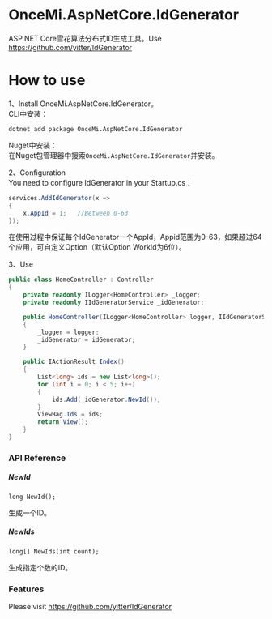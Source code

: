 # OnceMi.AspNetCore.IdGenerator
ASP.NET Core雪花算法分布式ID生成工具。Use https://github.com/yitter/IdGenerator

# How to use
1、Install OnceMi.AspNetCore.IdGenerator。  
CLI中安装：  
```shell
dotnet add package OnceMi.AspNetCore.IdGenerator
```
Nuget中安装：  
在Nuget包管理器中搜索`OnceMi.AspNetCore.IdGenerator`并安装。  

2、Configuration  
You need to configure IdGenerator in your Startup.cs：

```csharp
services.AddIdGenerator(x =>
{
    x.AppId = 1;   //Between 0-63
});
```

在使用过程中保证每个IdGenerator一个AppId，Appid范围为0-63，如果超过64个应用，可自定义Option（默认Option WorkId为6位）。  

3、Use  
```csharp
public class HomeController : Controller
{
    private readonly ILogger<HomeController> _logger;
    private readonly IIdGeneratorService _idGenerator;

    public HomeController(ILogger<HomeController> logger, IIdGeneratorService idGenerator)
    {
        _logger = logger;
        _idGenerator = idGenerator;
    }

    public IActionResult Index()
    {
        List<long> ids = new List<long>();
        for (int i = 0; i < 5; i++)
        {
            ids.Add(_idGenerator.NewId());
        }
        ViewBag.Ids = ids;
        return View();
    }
}
```

### API Reference

##### NewId  
`long NewId();`

生成一个ID。  

##### NewIds  
`long[] NewIds(int count);`

生成指定个数的ID。  


### Features

Please visit https://github.com/yitter/IdGenerator
